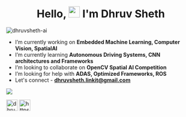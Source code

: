 <h1 align="center">Hello, <img src="https://raw.githubusercontent.com/MartinHeinz/MartinHeinz/master/wave.gif" width="30px"> I'm Dhruv Sheth</h1>

<p align="left"> <img src="https://komarev.com/ghpvc/?username=dhruvsheth-ai" alt="dhruvsheth-ai" /> </p>

- I’m currently working on **Embedded Machine Learning, Computer Vision, SpatialAI**
- I’m currently learning **Autonomous Driving Systems, CNN architectures and Frameworks**
- I’m looking to collaborate on **OpenCV Spatial AI Competition**
- I’m looking for help with **ADAS, Optimized Frameworks, ROS**
- Let's connect - **dhruvsheth.linkit@gmail.com**

<img src="https://github-readme-stats.vercel.app/api?username=dhruvsheth-ai&&show_icons=true&theme=radical&bg_color=30,0d0d0d,191919&title_color=fff&text_color=fff&icon_color=79ff97">

<p align="center">

<a href="https://twitter.com/dhruvsheth_" target="blank"><img align="center" src="https://cdn.jsdelivr.net/npm/simple-icons@3.0.1/icons/twitter.svg" alt="dhruvsheth_" height="30" width="30" /></a> <a href="https://linkedin.com/in/https://www.linkedin.com/in/dhruv-sheth-567550160" target="blank"><img align="center" src="https://cdn.jsdelivr.net/npm/simple-icons@3.0.1/icons/linkedin.svg" alt="https://www.linkedin.com/in/dhruv-sheth-567550160" height="30" width="30" /></a>

</p>
